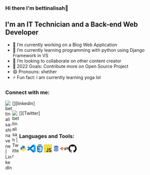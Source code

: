 ### Hi there I'm bettinalisah👋

## I'm an IT Technician and a Back-end Web Developer

- 🔭 I’m currently working on a Blog Web Application 
- 🌱 I’m currently learning programming with python using Django Framework in VS
- 👯 I’m looking to collaborate on other content creator
- 🤔 2022 Goals: Contribute more on Open Source Project
- 😄 Pronouns: she\her
- ⚡ Fun fact: i am currently learning yoga lol

### Connect with me:
[<img align="left" alt="bettinalisa-shinavene | LinkedIn" width="22px" src="https://cdn.jsdelivr.net/npm/simple-icons@v3/icons/linkedin.svg" />][linkedin]

[<img align="left" alt="bettinalisah | Twitter" width="22px" src="https://cdn.jsdelivr.net/npm/simple-icons@v3/icons/linkedin.svg" />][Twitter]

<br />

### Languages and Tools:
<img align="left" alt="Python" width="26px" src="https://raw.githubusercontent.com/github/explore/80688e429a7d4ef2fca1e82350fe8e3517d3494d/topics/python/python.png" />

<img align="left" alt="Visual Studio Code" width="26px" src="https://raw.githubusercontent.com/github/explore/80688e429a7d4ef2fca1e82350fe8e3517d3494d/topics/visual-studio-code/visual-studio-code.png" />

<img align="left" alt="CSS3" width="26px" src="https://raw.githubusercontent.com/github/explore/80688e429a7d4ef2fca1e82350fe8e3517d3494d/topics/css/css.png" />

<img align="left" alt="JavaScript" width="26px" src="https://raw.githubusercontent.com/github/explore/80688e429a7d4ef2fca1e82350fe8e3517d3494d/topics/javascript/javascript.png" />

<img align="left" alt="SQL" width="26px" src="https://raw.githubusercontent.com/github/explore/80688e429a7d4ef2fca1e82350fe8e3517d3494d/topics/sql/sql.png" />

<img align="left" alt="Git" width="26px" src="https://raw.githubusercontent.com/github/explore/80688e429a7d4ef2fca1e82350fe8e3517d3494d/topics/git/git.png" />

<img align="left" alt="GitHub" width="26px" src="https://raw.githubusercontent.com/github/explore/78df643247d429f6cc873026c0622819ad797942/topics/github/github.png" />
